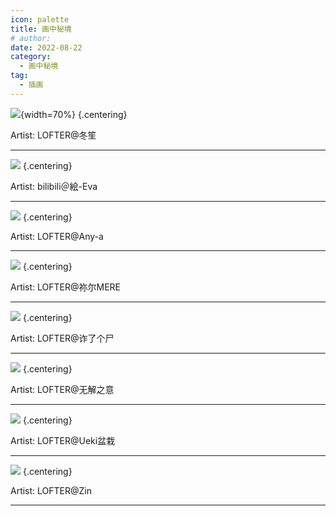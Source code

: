```yaml
---
icon: palette
title: 画中秘境
# author:
date: 2022-08-22
category:
  - 画中秘境
tag:
  - 插画
---
```


![](./res/painting/lumen.webp){width=70%} {.centering}

Artist: LOFTER@冬笙

---

![](./res/painting/bilibili絵-Eva.webp) {.centering}

Artist: bilibili＠絵-Eva

---

![](./res/painting/LOFTERAny-a.webp) {.centering}

Artist: LOFTER@Any-a

---

![](./res/painting/羽毛笔.webp) {.centering}

Artist: LOFTER@祢尔MERE

---

![](./res/painting/LOFTER诈了个尸.webp) {.centering}

Artist: LOFTER@诈了个尸

---

![](./res/painting/LOFTER无解之意.webp) {.centering}

Artist: LOFTER@无解之意

---

![](./res/painting/LOFTERUeki盆栽.webp) {.centering}

Artist: LOFTER@Ueki盆栽

---

![](./res/painting/营地.webp) {.centering}

Artist: LOFTER@Zin

---

<ArticleAd />